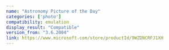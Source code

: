 ```yaml
---
name: "Astronomy Picture of the Day"
categories: ['photo']
compatibility: emulation
display_result: "Compatible"
version_from: "3.6.2004"
link: https://www.microsoft.com/store/productId/9WZDNCRFJ1XH
---
```

